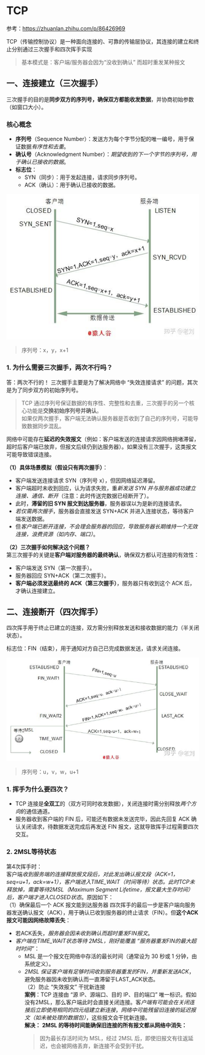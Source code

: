 # TCP
参考：https://zhuanlan.zhihu.com/p/86426969

TCP（传输控制协议）是一种面向连接的、可靠的传输层协议，其连接的建立和终止分别通过三次握手和四次挥手实现

> 基本模式是：客户端/服务器会因为“没收到确认” 而超时重发某种报文

## 一、连接建立（三次握手）
三次握手的目的是**同步双方的序列号，确保双方都能收发数据**，并协商初始参数（如窗口大小）。
### 核心概念
* **序列号**（Sequence Number）：发送方为每个字节分配的唯一编号，用于保证数据*有序性和去重*。
* **确认号**（Acknowledgment Number）：*期望收到的下一个字节的序列号，用于确认已接收的数据*。
* **标志位**：
    * SYN（同步）：用于发起连接，请求同步序列号。
    * ACK（确认）：用于确认已接收的数据。


![连接建立](./icon/tcp_连接建立.jpg)
> 序列号：x，y，x+1

### 1. 为什么需要三次握手，两次不行吗？
答：两次不行的！ 三次握手主要是为了解决网络中 “失效连接请求” 的问题，其次是为了同步双方的初始序列号。  
> TCP 通过序列号保证数据的有序性、完整性和去重，三次握手的另一个核心功能是**交换初始序列号并确认**。    
> 如果仅两次握手，客户端无法确认服务器是否收到了自己的序列号，可能导致数据同步混乱。

网络中可能存在**延迟的失效报文**（例如：客户端发送的连接请求因网络拥堵滞留，超时后客户端已放弃，但报文后续仍到达服务器）。如果没有三次握手，这类报文可能导致错误连接。

**（1）具体场景模拟（假设只有两次握手）**：
* 客户端发送连接请求 SYN（序列号 x），但因网络延迟滞留。
* 客户端超时未收到回应，认为请求失败，重*新发送 SYN 并与服务器成功建立连接、通信、断开*（注意：此时传送完数据已经断开了）。
* 此时，**滞留的旧 SYN 报文到达服务器**，服务器误以为是新的连接请求。
* *若仅需两次握手*，服务器会直接发送 SYN+ACK 并进入连接状态，等待客户端发送数据。
* 但*客户端已断开连接，不会理会服务器的回应，导致服务器长期维持一个无效连接，浪费资源（如内存、端口）*。


**（2）三次握手如何解决这个问题？**  
第三次握手的关键是**客户端对服务器的最终确认**，确保双方都认可连接的有效性：

* 客户端发送 SYN（第一次握手）。
* 服务器回应 SYN+ACK（第二次握手）。
* **客户端必须发送最终的 ACK（第三次握手）**，服务器只有收到这个 ACK 后，才确认连接建立。


## 二、连接断开（四次挥手）
四次挥手用于终止已建立的连接，双方需分别释放发送和接收数据的能力（半关闭状态）。  

标志位：FIN（结束），用于通知对方自己已完成数据发送，请求关闭连接。

![连接释放](./icon/tcp_连接释放.jpg)
> 序列号：u，v，w，u+1

### 1. 挥手为什么要四次？
* TCP 连接是**全双工**的（双方可同时收发数据），关闭连接时需分别释放*两个方向*的通信通道。
* 服务器收到客户端的 FIN 后，可能还有数据未发送完毕，因此先回复 ACK 确认关闭请求，待数据发送完成后再发送 FIN 报文，这就导致挥手过程需要四次交互。

### 2. 2MSL等待状态
第4次挥手时：  
客户端*收到服务端的连接释放报文段后，对此发出确认报文段（ACK=1，seq=u+1，ack=w+1），客户端进入TIME_WAIT（时间等待）状态。此时TCP未释放掉，需要等待2MSL（Maximum Segment Lifetime，报文最大生存时间）后，客户端才进入CLOSED状态*。原因如下：  
（1）确保最后一个 ACK 报文能到达服务器
四次挥手的最后一步是客户端向服务器发送确认报文（ACK），用于确认已收到服务器的终止请求（FIN）。但**这个ACK报文可能因网络故障丢失**：
* 若ACK丢失，*服务器会因未收到确认而超时重发FIN报文*。
* *客户端在TIME_WAIT状态等待 2MSL，刚好能覆盖 “服务器重发FIN的最大超时时间”*：
    * MSL 是一个报文在网络中存活的最长时间（通常设为 30 秒或 1 分钟，由系统定义）。
    * *2MSL 保证客户端有足够时间收到服务器重发的FIN，并重新发送ACK*，避免服务器因未收到确认而一直滞留于LAST_ACK状态。  
（2）防止 “失效报文” 干扰新连接  
**案例**：TCP 连接由 “源 IP、源端口、目的 IP、目的端口” 唯一标识。假如没有2MSL，那么客户端此时会直接关闭连接。客*户端有可能会在关闭连接后立即使用相同的四元组建立新连接*，*网络中可能残留旧连接的延迟报文（如未被处理的数据包）*，这些报文会干扰新连接。  
**解决：** **2MSL 的等待时间能确保旧连接的所有报文都从网络中消失：**
        > 因为最长存活时间为 MSL，经过 2MSL 后，即使旧报文有往返延迟，也会被网络丢弃，新连接不会受到干扰。


